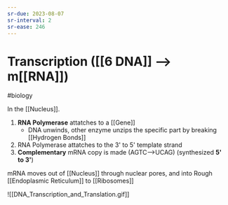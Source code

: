 ```yaml
---
sr-due: 2023-08-07
sr-interval: 2
sr-ease: 246
---
```

# Transcription ([[6 DNA]] --> m[[RNA]])
#biology 

In the [[Nucleus]].
1. **RNA Polymerase** attatches to a [[Gene]] 
	- DNA unwinds, other enzyme unzips the specific part by breaking [[Hydrogen Bonds]] 
2. RNA Polymerase attatches to the 3' to 5' template strand 
3. **Complementary** mRNA copy is made (AGTC-->UCAG) (synthesized **5' to 3'**)

mRNA moves out of [[Nucleus]] through nuclear pores, and into Rough [[Endoplasmic Reticulum]] to [[Ribosomes]] 

![[DNA_Transcription_and_Translation.gif]]